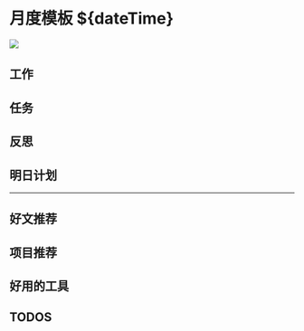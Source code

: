 
# 月度模板 ${dateTime}

![](./bg-imgs/${dateTime}.jpg)

## 工作

## 任务

## 反思

## 明日计划

---

## 好文推荐

## 项目推荐

## 好用的工具

## TODOS